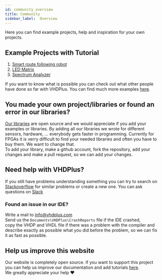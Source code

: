 ```yaml
---
id: community_overview
title: Community
sidebar_label:  Overview
---
```


Here you can find example projects, help and inspiration for your own projects.
## Example Projects with Tutorial
1. [Smart route following robot](/docs/community_motor)
2. [LED Matrix](/docs/community_matrix)
3. [Spectrum Analyzer](/docs/community_spectrum)

If you want to know what is possible you can check out what other people have done so far with VHDPlus.
You can find much more examples [here](https://github.com/search?utf8=%E2%9C%93&q=vhdplus).
## You made your own project/libraries or found an error in our libraries?
[Our libraries](https://github.com/leonbeier/VHDPlus_Libraries_and_Examples) are open source and we would appreciate if you add your examples or libraries. By adding all our libraries we wrote for different sensors, hardware, ... everybody gets faster in programming. Currently for FPGAs it is verry difficult to find your needed libraries and often you have to buy them. We want to change that. <br/>
To add your library, make a github account, fork the repository, add your changes and make a pull request, so we can add your changes.
## Need help with VHDPlus?
If you still have problems understanding something you can try to search on [Stackoverflow](https://stackoverflow.com/questions/tagged/vhdp) for similar problems or create a new one.
You can ask questions on [Slack](https://join.slack.com/t/vhdplus/shared_invite/enQtNzUyNTkzMDA4OTk4LTM4MWI0NzAxZDA4NzNiMDkxZWM4MzViMDQ5NzcxYWI2NTA1MzM2ZDlkNmQ5ZDQ5MzIwM2E4NjZmMGI3MjhhZWE)
### Found an issue in our IDE?
Write a mail to <a href="mailto:info@vhdplus.com">info@vhdplus.com</a><br/>
Send us the `Documents\VHDPlus\CrashReports` file if the IDE crashed,<br/>copy the VHDP and VHDL file if there was a problem with the compiler and<br/> describe exactly as possible what you did before the problem, so we can fix it as fast as possible.
## Help us improve this website
Our website is completely open source. If you want to support this project you can help us improve our documentation and add tutorials [here](https://github.com/HendrikMennen/vhdplus-website).<br/>
We greatly appreciate your help ❤